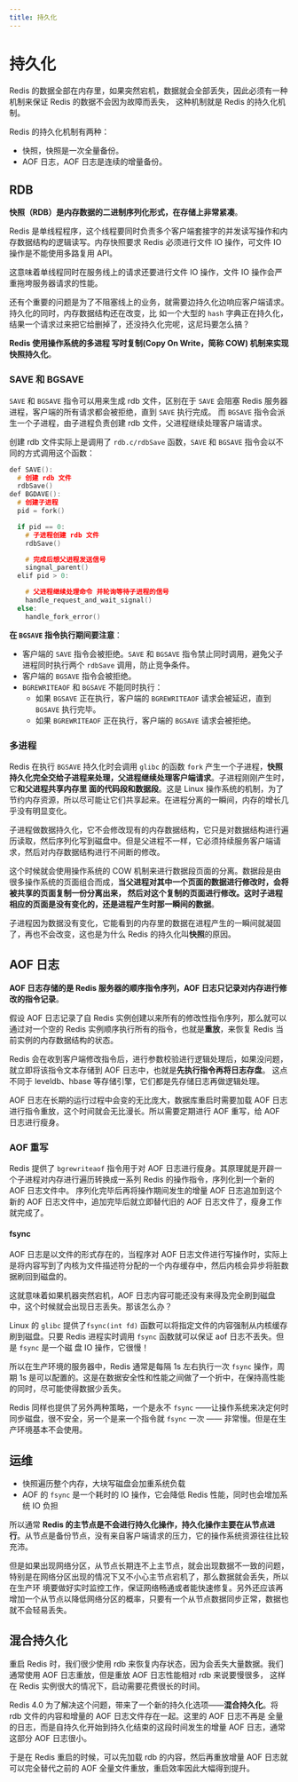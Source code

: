 ```yaml
---
title: 持久化
---
```

# 持久化
Redis 的数据全部在内存里，如果突然宕机，数据就会全部丢失，因此必须有一种机制来保证 Redis 的数据不会因为故障而丢失，
这种机制就是 Redis 的持久化机制。

Redis 的持久化机制有两种：
- 快照，快照是一次全量备份。
- AOF 日志，AOF 日志是连续的增量备份。

## RDB
**快照（RDB）是内存数据的二进制序列化形式，在存储上非常紧凑**。

Redis 是单线程程序，这个线程要同时负责多个客户端套接字的并发读写操作和内存数据结构的逻辑读写。内存快照要求 Redis 必须进行文件 IO 操作，可文件 IO 操作是不能使用多路复用 API。

这意味着单线程同时在服务线上的请求还要进行文件 IO 操作，文件 IO 操作会严重拖垮服务器请求的性能。

还有个重要的问题是为了不阻塞线上的业务，就需要边持久化边响应客户端请求。持久化的同时，内存数据结构还在改变，比
如一个大型的 `hash` 字典正在持久化，结果一个请求过来把它给删掉了，还没持久化完呢，这尼玛要怎么搞？

**Redis 使用操作系统的多进程 写时复制(Copy On Write，简称 COW) 机制来实现快照持久化**。

### SAVE 和 BGSAVE
`SAVE` 和 `BGSAVE` 指令可以用来生成 rdb 文件，区别在于 `SAVE` 会阻塞 Redis 服务器进程，客户端的所有请求都会被拒绝，直到 `SAVE` 执行完成。
而 `BGSAVE` 指令会派生一个子进程，由子进程负责创建 rdb 文件，父进程继续处理客户端请求。

创建 rdb 文件实际上是调用了 `rdb.c/rdbSave` 函数，`SAVE` 和 `BGSAVE` 指令会以不同的方式调用这个函数：
```c
def SAVE():
  # 创建 rdb 文件
  rdbSave()
def BGDAVE():
  # 创建子进程
  pid = fork()

  if pid == 0:
    # 子进程创建 rdb 文件
    rdbSave()

    # 完成后想父进程发送信号
    singnal_parent()
  elif pid > 0:

    # 父进程继续处理命令 并轮询等待子进程的信号
    handle_request_and_wait_signal()
  else:
    handle_fork_error()
```


**在 `BGSAVE` 指令执行期间要注意**：
- 客户端的 `SAVE` 指令会被拒绝。`SAVE` 和 `BGSAVE` 指令禁止同时调用，避免父子进程同时执行两个 `rdbSave` 调用，防止竞争条件。
- 客户端的 `BGSAVE` 指令会被拒绝。
- `BGREWRITEAOF` 和 `BGSAVE` 不能同时执行：
  - 如果 `BGSAVE` 正在执行，客户端的 `BGREWRITEAOF` 请求会被延迟，直到 `BGSAVE` 执行完毕。
  - 如果 `BGREWRITEAOF` 正在执行，客户端的 `BGSAVE` 请求会被拒绝。

### 多进程
Redis 在执行 `BGSAVE` 持久化时会调用 `glibc` 的函数 `fork` 产生一个子进程，**快照持久化完全交给子进程来处理，父进程继续处理客户端请求**。子进程刚刚产生时，它**和父进程共享内存里
面的代码段和数据段**。这是 Linux 操作系统的机制，为了节约内存资源，所以尽可能让它们共享起来。在进程分离的一瞬间，内存的增长几乎没有明显变化。

子进程做数据持久化，它不会修改现有的内存数据结构，它只是对数据结构进行遍历读取，然后序列化写到磁盘中。但是父进程不一样，它必须持续服务客户端请求，然后对内存数据结构进行不间断的修改。

这个时候就会使用操作系统的 COW 机制来进行数据段页面的分离。数据段是由很多操作系统的页面组合而成，**当父进程对其中一个页面的数据进行修改时，会将被共享的页面复制一份分离出来，
然后对这个复制的页面进行修改。这时子进程相应的页面是没有变化的，还是进程产生时那一瞬间的数据**。

子进程因为数据没有变化，它能看到的内存里的数据在进程产生的一瞬间就凝固了，再也不会改变，这也是为什么 Redis 的持久化叫**快照**的原因。

## AOF 日志
**AOF 日志存储的是 Redis 服务器的顺序指令序列，AOF 日志只记录对内存进行修改的指令记录**。

假设 AOF 日志记录了自 Redis 实例创建以来所有的修改性指令序列，那么就可以通过对一个空的 Redis 实例顺序执行所有的指令，也就是**重放**，来恢复 Redis 当前实例的内存数据结构的状态。

Redis 会在收到客户端修改指令后，进行参数校验进行逻辑处理后，如果没问题，就立即将该指令文本存储到 AOF 日志中，也就是**先执行指令再将日志存盘**。
这点不同于 leveldb、hbase 等存储引擎，它们都是先存储日志再做逻辑处理。

AOF 日志在长期的运行过程中会变的无比庞大，数据库重启时需要加载 AOF 日志进行指令重放，这个时间就会无比漫长。所以需要定期进行 AOF 重写，给 AOF 日志进行瘦身。

### AOF 重写
Redis 提供了 `bgrewriteaof` 指令用于对 AOF 日志进行瘦身。其原理就是开辟一个子进程对内存进行遍历转换成一系列 Redis 的操作指令，序列化到一个新的 AOF 日志文件中。
序列化完毕后再将操作期间发生的增量 AOF 日志追加到这个新的 AOF 日志文件中，追加完毕后就立即替代旧的 AOF 日志文件了，瘦身工作就完成了。

#### fsync
AOF 日志是以文件的形式存在的，当程序对 AOF 日志文件进行写操作时，实际上是将内容写到了内核为文件描述符分配的一个内存缓存中，然后内核会异步将脏数据刷回到磁盘的。

这就意味着如果机器突然宕机，AOF 日志内容可能还没有来得及完全刷到磁盘中，这个时候就会出现日志丢失。那该怎么办？

Linux 的 `glibc` 提供了`fsync(int fd)` 函数可以将指定文件的内容强制从内核缓存刷到磁盘。只要 Redis 进程实时调用 `fsync` 函数就可以保证 aof 日志不丢失。但是 `fsync` 是一个磁
盘 IO 操作，它很慢！

所以在生产环境的服务器中，Redis 通常是每隔 1s 左右执行一次 `fsync` 操作，周期 1s 是可以配置的。这是在数据安全性和性能之间做了一个折中，在保持高性能的同时，尽可能使得数据少丢失。

Redis 同样也提供了另外两种策略，一个是永不 `fsync` ——让操作系统来决定何时同步磁盘，很不安全，另一个是来一个指令就 `fsync` 一次 —— 非常慢。但是在生产环境基本不会使用。

## 运维
- 快照遍历整个内存，大块写磁盘会加重系统负载
- AOF 的 `fsync` 是一个耗时的 IO 操作，它会降低 Redis 性能，同时也会增加系统 IO 负担

所以通常 **Redis 的主节点是不会进行持久化操作，持久化操作主要在从节点进行**。从节点是备份节点，没有来自客户端请求的压力，它的操作系统资源往往比较充沛。

但是如果出现网络分区，从节点长期连不上主节点，就会出现数据不一致的问题，特别是在网络分区出现的情况下又不小心主节点宕机了，那么数据就会丢失，所以在生产环
境要做好实时监控工作，保证网络畅通或者能快速修复。另外还应该再增加一个从节点以降低网络分区的概率，只要有一个从节点数据同步正常，数据也就不会轻易丢失。

## 混合持久化
重启 Redis 时，我们很少使用 rdb 来恢复内存状态，因为会丢失大量数据。我们通常使用 AOF 日志重放，但是重放 AOF 日志性能相对 rdb 来说要慢很多，
这样在 Redis 实例很大的情况下，启动需要花费很长的时间。

Redis 4.0 为了解决这个问题，带来了一个新的持久化选项——**混合持久化**。将 rdb 文件的内容和增量的 AOF 日志文件存在一起。这里的 AOF 日志不再是
全量的日志，而是自持久化开始到持久化结束的这段时间发生的增量 AOF 日志，通常这部分 AOF 日志很小。

于是在 Redis 重启的时候，可以先加载 rdb 的内容，然后再重放增量 AOF 日志就可以完全替代之前的 AOF 全量文件重放，重启效率因此大幅得到提升。